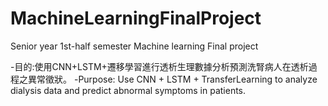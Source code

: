 # MachineLearningFinalProject
Senior year 1st-half semester
Machine learning
Final project

-目的:使用CNN+LSTM+遷移學習進行透析生理數據分析預測洗腎病人在透析過程之異常徵狀。
-Purpose: Use CNN + LSTM + TransferLearning to analyze dialysis data and predict abnormal symptoms in patients.
